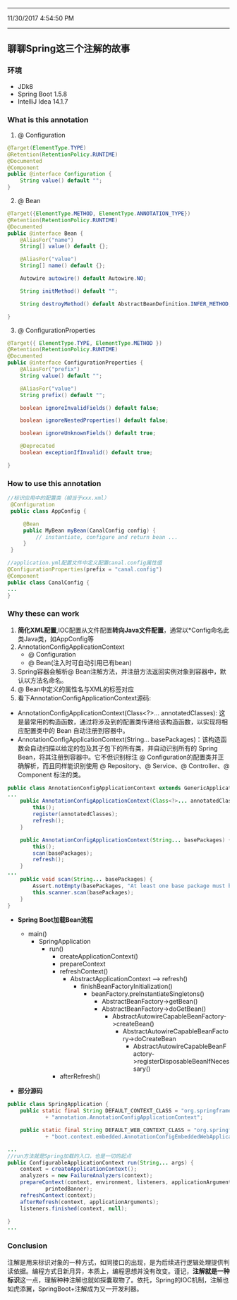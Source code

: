 ----------
11/30/2017 4:54:50 PM 

----------
## 聊聊Spring这三个注解的故事 ##
### 环境 ###
- JDk8
- Spring Boot 1.5.8
- IntelliJ Idea 14.1.7
### What is this annotation ###
1. @ Configuration
```java
@Target(ElementType.TYPE)
@Retention(RetentionPolicy.RUNTIME)
@Documented
@Component
public @interface Configuration {
	String value() default "";
}
```

2. @ Bean 
```java
@Target({ElementType.METHOD, ElementType.ANNOTATION_TYPE})
@Retention(RetentionPolicy.RUNTIME)
@Documented
public @interface Bean {
	@AliasFor("name")
	String[] value() default {};

	@AliasFor("value")
	String[] name() default {};

	Autowire autowire() default Autowire.NO;

	String initMethod() default "";

	String destroyMethod() default AbstractBeanDefinition.INFER_METHOD;

}

```

3. @ ConfigurationProperties
```java
@Target({ ElementType.TYPE, ElementType.METHOD })
@Retention(RetentionPolicy.RUNTIME)
@Documented
public @interface ConfigurationProperties {
	@AliasFor("prefix")
	String value() default "";

	@AliasFor("value")
	String prefix() default "";

	boolean ignoreInvalidFields() default false;

	boolean ignoreNestedProperties() default false;

	boolean ignoreUnknownFields() default true;

	@Deprecated
	boolean exceptionIfInvalid() default true;

}
```
### How to use this annotation ###
```java
//标识应用中的配置类（相当于xxx.xml）
 @Configuration
 public class AppConfig {

     @Bean
     public MyBean myBean(CanalConfig config) {
         // instantiate, configure and return bean ...
     }
 }
```

```java
//application.yml配置文件中定义配置canal.config属性值
@ConfigurationProperties(prefix = "canal.config")
@Component
public class CanalConfig {
...
}
```

### Why these can work ###

1. **简化XML配置**,IOC配置从文件配置**转向Java文件配置**，通常以*Config命名此类Java类，如AppConfig等
2. AnnotationConfigApplicationContext
	- @ Configuration
	- @ Bean(注入时可自动引用已有bean)
3. Spring容器会解析@ Bean注解方法，并注册方法返回实例对象到容器中，默认以方法名命名。
4. @ Bean中定义的属性名与XML的<bean/>标签对应
5. 看下AnnotationConfigApplicationContext源码:
-  AnnotationConfigApplicationContext(Class<?>... annotatedClasses):
这是最常用的构造函数，通过将涉及到的配置类传递给该构造函数，以实现将相应配置类中的 Bean 自动注册到容器中。
- AnnotationConfigApplicationContext(String... basePackages)：该构造函数会自动扫描以给定的包及其子包下的所有类，并自动识别所有的 Spring Bean，将其注册到容器中。它不但识别标注 @ Configuration的配置类并正确解析，而且同样能识别使用 @ Repository、@ Service、@ Controller、@ Component 标注的类。
```java
public class AnnotationConfigApplicationContext extends GenericApplicationContext implements AnnotationConfigRegistry {
...
	public AnnotationConfigApplicationContext(Class<?>... annotatedClasses) {
		this();
		register(annotatedClasses);
		refresh();
	}

	public AnnotationConfigApplicationContext(String... basePackages) {
		this();
		scan(basePackages);
		refresh();
	}
...
	public void scan(String... basePackages) {
		Assert.notEmpty(basePackages, "At least one base package must be specified");
		this.scanner.scan(basePackages);
	}
}

```
- **Spring Boot加载Bean流程**
	- main()
		- SpringApplication
			- run()
				- createApplicationContext()
				- prepareContext
				- refreshContext()
					- AbstractApplicationContext --> refresh()
						- finishBeanFactoryInitialization()
							- beanFactory.preInstantiateSingletons()
								- AbstractBeanFactory->getBean()
								- AbstractBeanFactory->doGetBean()
									- AbstractAutowireCapableBeanFactory->createBean()
										- AbstractAutowireCapableBeanFactory->doCreateBean
											- AbstractAutowireCapableBeanFactory->registerDisposableBeanIfNecessary()
				- afterRefresh()

- **部分源码**

```java
public class SpringApplication {
	public static final String DEFAULT_CONTEXT_CLASS = "org.springframework.context."
			+ "annotation.AnnotationConfigApplicationContext";

	public static final String DEFAULT_WEB_CONTEXT_CLASS = "org.springframework."
			+ "boot.context.embedded.AnnotationConfigEmbeddedWebApplicationContext";

...
//run方法就是Spring加载的入口，也是一切的起点
public ConfigurableApplicationContext run(String... args) {
	context = createApplicationContext();
	analyzers = new FailureAnalyzers(context);
	prepareContext(context, environment, listeners, applicationArguments,
			printedBanner);
	refreshContext(context);
	afterRefresh(context, applicationArguments);
	listeners.finished(context, null);

}
...
```
### Conclusion ###

注解是用来标识对象的一种方式，如同接口的出现，是为后续进行逻辑处理提供判读依据。编程方式日新月异，本质上，编程思想并没有改变。谨记，**注解就是一种标识**这一点，理解种种注解也就如探囊取物了。依托，Spring的IOC机制，注解也如虎添翼，SpringBoot+注解成为又一开发利器。